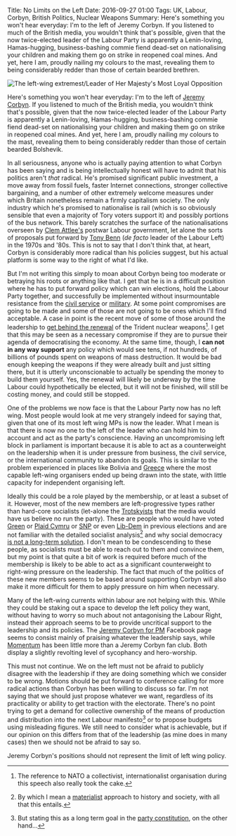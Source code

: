 Title: No Limits on the Left
Date: 2016-09-27 01:00
Tags: UK, Labour, Corbyn, British Politics, Nuclear Weapons
Summary: Here's something you won't hear everyday: I'm to the left of Jeremy Corbyn. If you listened to much of the British media, you wouldn't think that's possible, given that the now twice-elected leader of the Labour Party is apparently a Lenin-loving, Hamas-hugging, business-bashing commie fiend dead-set on nationalising your children and making them go on strike in reopened coal mines. And yet, here I am, proudly nailing my colours to the mast, revealing them to being considerably redder than those of certain bearded brethren.

![The left-wing extremest/Leader of Her Majesty's Most Loyal Opposition]({filename}/images/JeremyCorbyn.jpg)

Here's something you won't hear everyday: I'm to the left of
[Jeremy Corbyn](https://en.wikipedia.org/wiki/Jeremy_Corbyn). If you
listened to much of the British media, you wouldn't think that's
possible, given that the now twice-elected leader of the Labour Party
is apparently a Lenin-loving, Hamas-hugging, business-bashing commie
fiend dead-set on nationalising your children and making them go on
strike in reopened coal mines. And yet, here I am, proudly nailing my
colours to the mast, revealing them to being considerably redder than
those of certain bearded Bolshevik.

In all seriousness, anyone who is actually paying attention to what
Corbyn has been saying and is being intellectually honest will have to
admit that his politics aren't _that_ radical. He's promised
significant public investment, a move away from fossil fuels, faster
Internet connections, stronger collective bargaining, and a number of
other extremely welcome measures under which Britain nonetheless remain
a firmly capitalism society. The only industry which he's promised to
nationalise is rail (which is so obviously sensible that even a
majority of Tory voters support it) and possibly portions of the bus
network. This barely scratches the surface of the nationalisations
overseen by
[Clem Attlee's](https://en.wikipedia.org/wiki/Clement_Attlee) postwar
Labour government, let alone the sorts of proposals put forward by
[Tony Benn](https://en.wikipedia.org/wiki/Tony_Benn) (_de facto_
leader of the Labour Left) in the 1970s and '80s. This is not to say
that I don't think that, at heart, Corbyn is considerably more radical
than his policies suggest, but his actual platform is some way to the
right of what I'd like.

But I'm not writing this simply to moan about Corbyn being too
moderate or betraying his roots or anything like that. I get that he
is in a difficult position where he has to put forward policy which
can win elections, hold the Labour Party together, and successfully be
implemented without insurmountable resistance from the
[civil service](https://en.wikipedia.org/wiki/Yes_Minister) or
[military](https://en.wikipedia.org/wiki/A_Very_British_Coup#Differences_between_novel_and_TV). At
some point compromises are going to be made and some of those are not
going to be ones which I'll find acceptable. A case in point is the
recent move of some of those around the leadership to
[get behind the renewal](https://www.theguardian.com/uk-news/2016/sep/26/jeremy-corbyn-puts-aside-objections-to-renewing-trident)
of the Trident nuclear weapons[^1]. I get that this may be seen as a
necessary compromise if they are to pursue their agenda of
democratising the economy. At the same time, though, I __can not in
any way support__ any policy which would see tens, if not hundreds, of
billions of pounds spent on weapons of mass destruction. It would be
bad enough keeping the weapons if they were already built and just
sitting there, but it is utterly unconscionable to actually be
spending the money to build them yourself. Yes, the renewal will
likely be underway by the time Labour could hypothetically be elected,
but it will not be finished, will still be costing money, and could
still be stopped.

One of the problems we now face is that the Labour Party now has no
left wing. Most people would look at me very strangely indeed for
saying that, given that one of its most left wing MPs is now the
leader.  What I mean is that there is now no one to the left of the
leader who can hold him to account and act as the party's
conscience. Having an uncompromising left block in parliament is
important because it is able to act as a counterweight on the
leadership when it is under pressure from business, the civil service,
or the international community to abandon its goals. This is similar
to the problem experienced in places like Bolivia and
[Greece](https://www.jacobinmag.com/2015/08/panitch-greece-baltas-syriza-leadership-tsipras/)
where the most capable left-wing organisers ended up being drawn into
the state, with little capacity for independent organising left.

Ideally this could be a role played by the membership, or at least a
subset of it. However, most of the new members are left-progressive
types rather than hard-core socialists (let-alone the
[Trotskyists](https://www.jacobinmag.com/2016/08/watson-corbyn-red-scare-militant-trotskyists/)
that the media would have us believe no run the party). These are
people who would have voted
[Green](https://en.wikipedia.org/wiki/Green_Party_of_England_and_Wales)
or [Plaid Cymru](https://en.wikipedia.org/wiki/Plaid_Cymru) or
[SNP](https://en.wikipedia.org/wiki/Scottish_National_Party) or even
[Lib-Dem](https://en.wikipedia.org/wiki/Liberal_Democrats) in previous
elections and are not familiar with the detailed socialist
analysis[^2] and why social democracy
[is not a long-term solution](|filename|/Politics/socDemDecline.md). I
don't mean to be condescending to these people, as socialists must be
able to reach out to them and convince them, but my point is that
quite a bit of work is required before much of the membership is
likely to be able to act as a significant counterweight to right-wing
pressure on the leadership. The fact that much of the politics of
these new members seems to be based around supporting Corbyn will also
make it more difficult for them to apply pressure on him when
necessary.

Many of the left-wing currents within labour are not helping with
this. While they could be staking out a space to develop the left
policy they want, without having to worry so much about not
antagonising the Labour Right, instead their approach seems to be to
provide uncritical support to the leadership and its policies. The
[Jeremy Corbyn for PM](https://www.facebook.com/JeremyCorbyn4PM/)
Facebook page seems to consist mainly of praising whatever the
leadership says, while [Momentum](http://www.peoplesmomentum.com/) has
been little more than a Jeremy Corbyn fan club. Both display a
slightly revolting level of sycophancy and hero-worship.

This must not continue. We on the left must not be afraid to publicly
disagree with the leadership if they are doing something which we
consider to be wrong. Motions should be put forward to conference
calling for more radical actions than Corbyn has been willing to
discuss so far. I'm not saying that we should just propose whatever we
want, regardless of its practicality or ability to get traction with
the electorate. There's no point trying to get a demand for collective
ownership of the means of production and distribution into the next
Labour manifesto[^3] or to propose budgets using misleading
figures. We still need to consider what is achievable, but if our
opinion on this differs from that of the leadership (as mine does in
many cases) then we should not be afraid to say so.

Jeremy Corbyn's positions should not represent the limit of left wing
policy.


[^1]: The reference to NATO a collectivist, internationalist organisation during this speech also really took the cake.

[^2]: By which I mean a [materialist](https://en.wikipedia.org/wiki/Historical_materialism) approach to history and society, with all that this entails. 

[^3]: But stating this as a long term goal in the [party constitution](https://en.wikipedia.org/wiki/Clause_IV), on the other hand...
